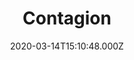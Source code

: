 ---
title: "Contagion"
year: 2011
date: 2020-03-14T15:10:48.000Z
permalink: /almanac/movies/2020-03-14-contagion/index.html
rating: 2
---